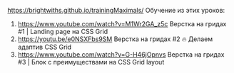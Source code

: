 https://brightwiths.github.io/trainingMaximals/
Обучение из этих уроков:
1. https://www.youtube.com/watch?v=M1Wr2GA_z5c Верстка на гридах #1 | Landing page на CSS Grid
2. https://youtu.be/e0NSXFbs9SM Верстка на гридах #2 🔥 Делаем адаптив CSS Grid
3. https://www.youtube.com/watch?v=G-H46jOpnvs Верстка на гридах #3 | Блок с преимуществами на CSS Grid layout
